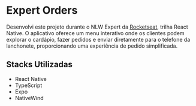 # Expert Orders
Desenvolvi este projeto durante o NLW Expert da [Rocketseat](https://www.rocketseat.com.br/), trilha React Native.  O aplicativo oferece um menu interativo onde os clientes podem explorar o cardápio, fazer pedidos e enviar diretamente para o telefone da lanchonete, proporcionando uma experiência de pedido simplificada.

## Stacks Utilizadas

- React Native
- TypeScript
- Expo
- NativeWind
